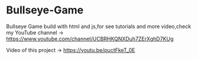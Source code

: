 # Bullseye-Game
Bullseye Game build with html and js,for see tutorials and more video,check my YouTube channel -> https://www.youtube.com/channel/UCBRHKQNXDuh7ZErXghD7KUg

Video of this project -> https://youtu.be/puctFkeT_0E
